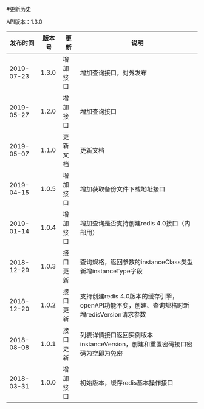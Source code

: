 #更新历史

API版本：1.3.0

| 发布时间   | 版本号 | 更新     | 说明                                                         |
| ---------- | ------ | -------- | ------------------------------------------------------------ |
| 2019-07-23 | 1.3.0  | 增加接口 | 增加查询接口，对外发布     |
| 2019-05-27 | 1.2.0  | 增加接口 | 增加查询接口     |
| 2019-05-07 | 1.1.0  | 更新文档 | 更新文档     |
| 2019-04-15 | 1.0.5  | 增加接口 | 增加获取备份文件下载地址接口     |
| 2019-01-14 | 1.0.4  | 增加接口 | 增加查询是否支持创建redis 4.0接口（内部用）     |
| 2018-12-29 | 1.0.3  | 接口更新 | 查询规格，返回参数的instanceClass类型新增instanceType字段     |
| 2018-12-20 | 1.0.2  | 接口更新 | 支持创建redis 4.0版本的缓存引擎，openAPI功能不变，创建、查询规格时新增redisVersion请求参数     |
| 2018-08-08 | 1.0.1  | 接口更新 | 列表详情接口返回实例版本instanceVersion，创建和重置密码接口密码为空即为免密 |
| 2018-03-31 | 1.0.0  | 增加接口 | 初始版本，缓存redis基本操作接口                              |
